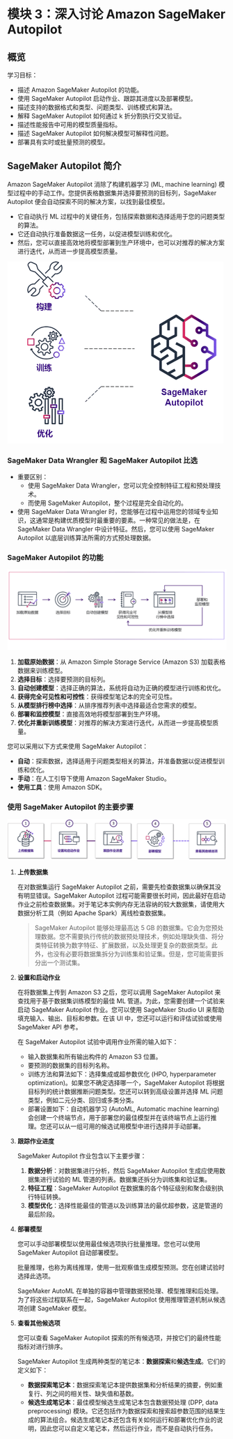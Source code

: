 # 模块 3：深入讨论 Amazon SageMaker Autopilot

## 概览

学习目标：

* 描述 Amazon SageMaker Autopilot 的功能。
* 使用 SageMaker Autopilot 启动作业、跟踪其进度以及部署模型。
* 描述支持的数据格式和类型、问题类型、训练模式和算法。
* 解释 SageMaker Autopilot 如何通过 k 折分割执行交叉验证。
* 描述性能报告中可用的模型质量指标。
* 描述 SageMaker Autopilot 如何解决模型可解释性问题。
* 部署具有实时或批量预测的模型。

## SageMaker Autopilot 简介

Amazon SageMaker Autopilot 消除了构建机器学习 (ML, machine learning) 模型过程中的手动工作。您提供表格数据集并选择要预测的目标列，SageMaker Autopilot 便会自动探索不同的解决方案，以找到最佳模型。

* 它自动执行 ML 过程中的关键任务，包括探索数据和选择适用于您的问题类型的算法。
* 它还自动执行准备数据这一任务，以促进模型训练和优化。
* 然后，您可以直接高效地将模型部署到生产环境中，也可以对推荐的解决方案进行迭代，从而进一步提高模型质量。

![SageMaker Autopilot](<./SageMaker Autopilot.png>)

### SageMaker Data Wrangler 和 SageMaker Autopilot 比选

* 重要区别：
    * 使用 SageMaker Data Wrangler，您可以完全控制特征工程和预处理技术。
    * 而使用 SageMaker Autopilot，整个过程是完全自动化的。
* 使用 SageMaker Data Wrangler 时，您能够在过程中运用您的领域专业知识，这通常是构建优质模型时最重要的要素。一种常见的做法是，在 SageMaker Data Wrangler 中设计特征。然后，您可以使用 SageMaker Autopilot 以底层训练算法所需的方式预处理数据。

### SageMaker Autopilot 的功能

![SageMaker Autopilot 的能力](<./SageMaker Autopilot 的能力.png>)

1. **加载原始数据**：从 Amazon Simple Storage Service (Amazon S3) 加载表格数据来训练模型。
2. **选择目标**：选择要预测的目标列。
3. **自动创建模型**：选择正确的算法，系统将自动为正确的模型进行训练和优化。
4. **获得完全可见性和可控性**：获得模型笔记本的完全可见性。
5. **从模型排行榜中选择**：从排序推荐列表中选择最适合您需求的模型。
6. **部署和监控模型**：直接高效地将模型部署到生产环境。
7. **优化并重新训练模型**：对推荐的解决方案进行迭代，从而进一步提高模型质量。

您可以采用以下方式来使用 SageMaker Autopilot：

* **自动**：探索数据，选择适用于问题类型相关的算法，并准备数据以促进模型训练和优化。
* **手动**：在人工引导下使用 Amazon SageMaker Studio。
* **使用工具**：使用 Amazon SDK。

### 使用 SageMaker Autopilot 的主要步骤

![SageMaker Autopilot中的主要步骤](<./SageMaker Autopilot中的主要步骤.png>)

1. **上传数据集**

    在对数据集运行 SageMaker Autopilot 之前，需要先检查数据集以确保其没有明显错误。SageMaker Autopilot 过程可能需要很长时间，因此最好在启动作业之前检查数据集。对于笔记本实例内存无法容纳的较大数据集，请使用大数据分析工具（例如 Apache Spark）离线检查数据集。

    > SageMaker Autopilot 能够处理最高达 5 GB 的数据集。它会为您预处理数据。您不需要执行传统的数据预处理技术，例如处理缺失值、将分类特征转换为数字特征、扩展数据，以及处理更复杂的数据类型。此外，也没有必要将数据集拆分为训练集和验证集。但是，您可能需要拆分出一个测试集。
2. **设置和启动作业**

    在将数据集上传到 Amazon S3 之后，您可以调用 SageMaker Autopilot 来查找用于基于数据集训练模型的最佳 ML 管道。为此，您需要创建一个试验来启动 SageMaker Autopilot 作业。您可以使用 SageMaker Studio UI 来帮助填充输入、输出、目标和参数。在该 UI 中，您还可以运行和评估试验或使用 SageMaker API 参考。

    在 SageMaker Autopilot 试验中调用作业所需的输入如下：

    * 输入数据集和所有输出构件的 Amazon S3 位置。
    * 要预测的数据集的目标列名称。
    * 训练方法和算法如下：选择集成或超参数优化 (HPO, hyperparameter optimization)。如果您不确定选择哪一个，SageMaker Autopilot 将根据目标列的统计数据推断问题类型。您还可以转到高级设置并选择 ML 问题类型，例如二元分类、回归或多类分类。
    * 部署设置如下：自动机器学习 (AutoML, Automatic machine learning) 会创建一个终端节点，用于部署您的最佳模型并在该终端节点上运行推理。您还可以从一组可用的候选试用模型中进行选择并手动部署。
3. **跟踪作业进度**

    SageMaker Autopilot 作业包含以下主要步骤：

    1. **数据分析**：对数据集进行分析，然后 SageMaker Autopilot 生成应使用数据集进行试验的 ML 管道的列表。数据集还拆分为训练集和验证集。
    2. **特征工程**：SageMaker Autopilot 在数据集的各个特征级别和聚合级别执行特征转换。
    3. **模型优化**：选择性能最佳的管道以及训练算法的最优超参数，这是管道的最后阶段。
4. **部署模型**

    您可以手动部署模型以使用最佳候选项执行批量推理。您也可以使用 SageMaker Autopilot 自动部署模型。

    批量推理，也称为离线推理，使用一批观察值生成模型预测。您在创建试验时选择此选项。

    SageMaker AutoML 在单独的容器中管理数据预处理、模型推理和后处理。为了将这些过程联系在一起，SageMaker Autopilot 使用推理管道机制从候选项创建 SageMaker 模型。
5. **查看其他候选项**

    您可以查看 SageMaker Autopilot 探索的所有候选项，并按它们的最终性能指标对进行排序。

    SageMaker Autopilot 生成两种类型的笔记本：**数据探索**和**候选生成**。它们的定义如下：

    * **数据探索笔记本**：数据探索笔记本提供数据集和分析结果的摘要，例如重复行、列之间的相关性、缺失值和基数。
    * **候选生成笔记本**：最佳模型候选生成笔记本包含数据预处理 (DPP, data preprocessing) 模块。它还包括作为数据探索和搜索超参数范围的结果生成的算法组合。候选生成笔记本还包含有关如何运行和部署优化作业的说明，因此您可以自定义笔记本，然后运行作业，而不是自动执行任务。